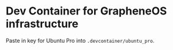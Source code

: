 # Dev Container for GrapheneOS infrastructure

Paste in key for Ubuntu Pro into ```.devcontainer/ubuntu_pro```.

